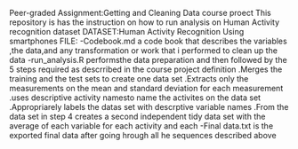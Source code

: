 Peer-graded Assignment:Getting and Cleaning Data course proect
This repository is has the instruction on how to run analysis on Human Activity recognition dataset
DATASET:Human Activity Recognition Using smartphones
FILE:
-Codebook.md a code book that describes the variables ,the data,and any transformation or work that i performed to clean up the data
-run_analysis.R performsthe data preparation and then followed by the 5 steps required as descrribed in the course project definition
    .Merges the training and the test sets to create one data set
    .Extracts only the measurements on the mean and standard deviation for each measurement
    .uses descriptive activity namesto name the activites on the data set
    .Appropriarely labels the datas set with descrptive variable names
    .From the data set in step 4 creates a second independent tidy data set with the average of each variable for each activity and each 
-Final data.txt is the exported final data after going hrough all he sequences described above    
    
    
